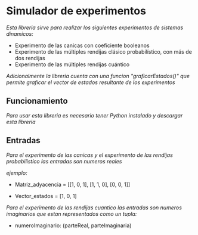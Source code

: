 # Simulador de experimentos

_Esta libreria sirve para realizar los siguientes experimentos de sistemas dinamicos:_

- Experimento de las canicas con coeficiente booleanos
- Experimento de las múltiples rendijas clásico probabilístico, con más de dos rendijas
- Experimento de las múltiples rendijas cuántico

_Adicionalmente la libreria cuenta con una funcion "graficarEstados()" que permite graficar el vector de estados resultante de los experimentos_

## Funcionamiento

_Para usar esta libreria es necesario tener Python instalado y descargar esta libreria_

## Entradas

_Para el experimento de las canicas y el experimento de las rendijas probabilistico las entradas son numeros reales_

_ejemplo:_

- Matriz_adyacencia = [[1, 0, 1],
                       [1, 1, 0],
                       [0, 0, 1]]
                       
- Vector_estados = [1, 0, 1]

_Para el experimento de las rendijas cuantico las entradas son numeros imaginarios que estan representados como un tupla:_

- numeroImaginario: (parteReal, parteImaginaria)
